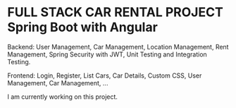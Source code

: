 # FULL STACK CAR RENTAL PROJECT Spring Boot with Angular
Backend:
User Management,
Car Management,
Location Management,
Rent Management,
Spring Security with JWT,
Unit Testing and Integration Testing.

Frontend:
Login,
Register,
List Cars,
Car Details,
Custom CSS,
User Management,
Car Management,
...

I am currently working on this project.

